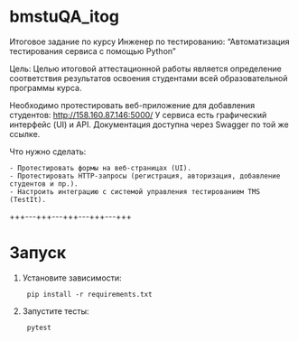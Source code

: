 # bmstuQA_itog
Итоговое задание по курсу Инженер по тестированию:
“Автоматизация тестирования сервиса с помощью Python”

Цель:
Целью итоговой аттестационной работы является определение соответствия результатов освоения студентами всей образовательной программы курса.

Необходимо протестировать веб-приложение для добавления студентов:
http://158.160.87.146:5000/
У сервиса есть графический интерфейс (UI) и API.
Документация доступна через Swagger по той же ссылке.

Что нужно сделать:
    
    - Протестировать формы на веб-страницах (UI).
    - Протестировать HTTP-запросы (регистрация, авторизация, добавление студентов и пр.).
    - Настроить интеграцию с системой управления тестированием TMS (TestIt).

+++---+++---+++---+++---+++
# Запуск

1. Установите зависимости:

        pip install -r requirements.txt


2. Запустите тесты:

        pytest
